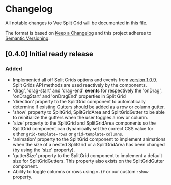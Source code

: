 # Changelog
All notable changes to Vue Split Grid will be documented in this file.

The format is based on [Keep a Changelog](http://keepachangelog.com/en/1.0.0/)
and this project adheres to [Semantic Versioning](http://semver.org/spec/v2.0.0.html).

## [0.4.0] Initial ready release
### Added
- Implemented all off Split Grids options and events from [version 1.0.9](https://github.com/nathancahill/split/tree/52d003dcd49f4d4e0f77ba851f8a03a942c6860f/packages/split-grid). Split Grids API methods are used reactively by the components.
- 'drag', 'drag-start' and 'drag-end' **events** for respectively the 'onDrag', 'onDragStart' and 'onDragEnd' properties in Split Grid
- 'direction' property to the SplitGrid component to automatically determine if existing Gutters should be added as a row or column gutter.
- 'show' property to SplitGrid, SplitGridArea and SplitGridGutter to be able to reinitialize the gutters when the user toggles a row or column.
- 'size' property to the SplitGrid and SplitGridArea components so the SplitGrid component can dynamically set the correct CSS value for either `grid-template-rows` or `grid-template-columns`.
- 'animation' property to the SplitGrid component to implement animations when the size of a nested SplitGrid or a SplitGridArea has been changed (by using the 'size' property).
- 'gutterSize' property to the SplitGrid component to implement a default size for SplitGridGutters. This property also exists on the SplitGridGutter component.
- Ability to toggle columns or rows using `v-if` or our custom `:show` property.
